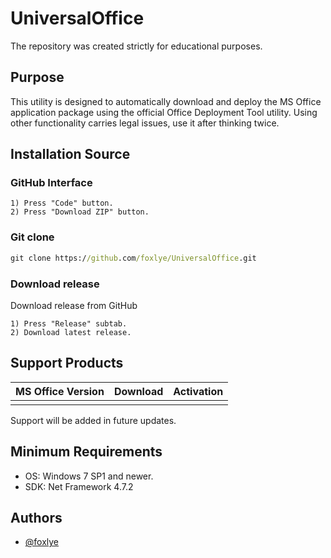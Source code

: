 ﻿# UniversalOffice

The repository was created strictly for educational purposes.

## Purpose
This utility is designed to automatically download and deploy the MS Office application package using the official Office Deployment Tool utility. Using other functionality carries legal issues, use it after thinking twice.

## Installation Source

### GitHub Interface
```Steps
1) Press "Code" button.
2) Press "Download ZIP" button.
```

### Git clone
```cmd
git clone https://github.com/foxlye/UniversalOffice.git
```

### Download release
Download release from GitHub
```Steps
1) Press "Release" subtab.
2) Download latest release.
```

## Support Products
| MS Office Version  | Download | Activation |
| ------------- | ------------- | ---------- |
|   |   | 

Support will be added in future updates.

## Minimum Requirements
- OS: Windows 7 SP1 and newer.
- SDK: Net Framework 4.7.2
## Authors

- [@foxlye](https://www.github.com/foxlye)